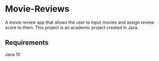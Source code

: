 # Movie-Reviews
A movie review app that allows the user to input movies and assign review score to them. This project is an academic project created in Java.

## Requirements
Java 10
